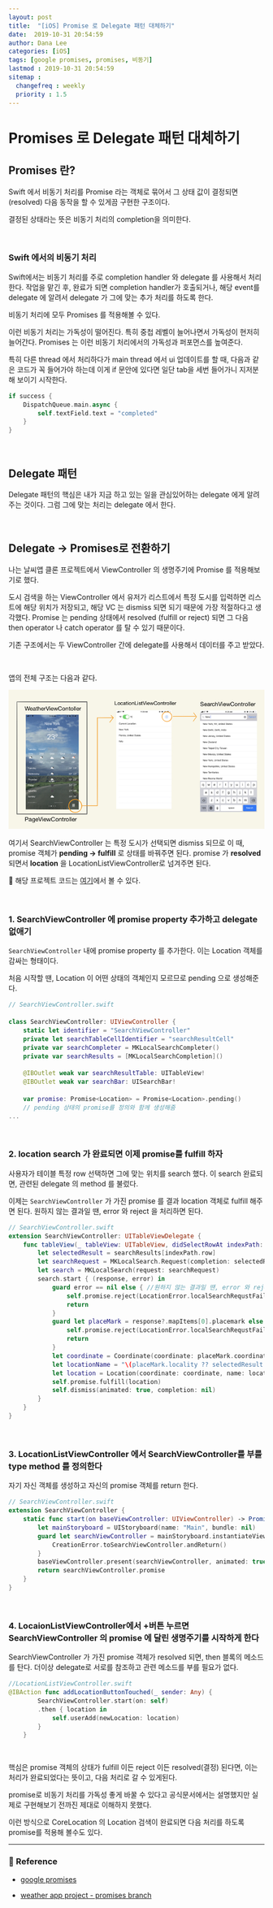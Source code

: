 ```yaml
---
layout: post
title:  "[iOS] Promise 로 Delegate 패턴 대체하기"
date:  2019-10-31 20:54:59
author: Dana Lee
categories: [iOS]
tags: [google promises, promises, 비동기]
lastmod : 2019-10-31 20:54:59
sitemap :
  changefreq : weekly
  priority : 1.5
---
```


# Promises 로 Delegate 패턴 대체하기

## Promises 란?

Swift 에서 비동기 처리를 Promise 라는 객체로 묶어서 그 상태 값이 결정되면(resolved) 다음 동작을 할 수 있게끔 구현한 구조이다. 

결정된 상태라는 뜻은 비동기 처리의 completion을 의미한다.

&nbsp;

### Swift 에서의 비동기 처리

Swift에서는 비동기 처리를 주로 completion handler 와 delegate 를 사용해서 처리한다. 작업을 맡긴 후, 완료가 되면 completion handler가 호출되거나, 해당 event를 delegate 에 알려서 delegate 가 그에 맞는 추가 처리를 하도록 한다.

비동기 처리에 모두 Promises 를 적용해볼 수 있다.

이런 비동기 처리는 가독성이 떨어진다. 특히  중첩 레벨이 늘어나면서 가독성이 현저히 늘어간다. Promises 는 이런 비동기 처리에서의 가독성과 퍼포먼스를 높여준다.

특히 다른 thread 에서 처리하다가 main thread 에서 ui 업데이트를 할 때, 다음과 같은 코드가 꼭 들어가야 하는데 이게 if 문안에 있다면 일단 tab을 세번 들어가니 지저분해 보이기 시작한다.

```swift
if success {
	DispatchQueue.main.async {
		self.textField.text = "completed"
	}
}
```

&nbsp;

## Delegate 패턴

Delegate 패턴의 핵심은 내가 지금 하고 있는 일을 관심있어하는 delegate 에게 알려주는 것이다. 그럼 그에 맞는 처리는 delegate 에서 한다.

&nbsp;

## Delegate -> Promises로 전환하기

나는 날씨앱 클론 프로젝트에서 ViewController 의 생명주기에 Promise 를 적용해보기로 했다.

도시 검색을 하는 ViewController 에서 유저가 리스트에서 특정 도시를 입력하면 리스트에 해당 위치가 저장되고, 해당 VC 는 dismiss 되면 되기 때문에 가장 적절하다고 생각했다. Promise 는 pending 상태에서 resolved (fulfill or reject) 되면 그 다음 then operator 나 catch operator 를 탈 수 있기 때문이다.

기존 구조에서는 두 ViewController 간에 delegate를 사용해서 데이터를 주고 받았다.

&nbsp;

앱의 전체 구조는 다음과 같다.

![](https://github.com/daheenallwhite/WeatherApp/raw/master/images/implementation-1.jpeg)

여기서 SearchViewController 는 특정 도시가 선택되면 dismiss 되므로 이 때, promise 객체가 **pending → fulfill** 로 상태를 바꿔주면 된다. promise 가 **resolved** 되면서 **location** 을 LocationListViewController로 넘겨주면 된다.

🔗 해당 프로젝트 코드는 [여기](https://github.com/daheenallwhite/WeatherApp/tree/promises)에서 볼 수 있다. 

&nbsp;

### 1. SearchViewController 에 promise property 추가하고 delegate 없애기

`SearchViewController` 내에 promise property 를 추가한다. 이는 Location 객체를 감싸는 형태이다. 

처음 시작할 땐, Location 이 어떤 상태의 객체인지 모르므로 pending 으로 생성해준다.

```swift
// SearchViewController.swift

class SearchViewController: UIViewController {
    static let identifier = "SearchViewController" 
    private let searchTableCellIdentifier = "searchResultCell"
    private var searchCompleter = MKLocalSearchCompleter()
    private var searchResults = [MKLocalSearchCompletion]()
    
    @IBOutlet weak var searchResultTable: UITableView!
    @IBOutlet weak var searchBar: UISearchBar!

    var promise: Promise<Location> = Promise<Location>.pending() 
  	// pending 상태의 promise를 정의와 함께 생성해줌
...
```

&nbsp;

### 2. location search 가 완료되면 이제 promise를 fulfill 하자

사용자가 테이블 특정 row 선택하면 그에 맞는 위치를 search 했다. 이 search 완료되면, 관련된 delegate 의 method 를 불렀다. 

이제는 `SearchViewController` 가 가진 promise 를 결과 location 객체로 fulfill 해주면 된다. 원하지 않는 결과일 땐, error 와 reject 을 처리하면 된다.

```swift
// SearchViewController.swift
extension SearchViewController: UITableViewDelegate {
    func tableView(_ tableView: UITableView, didSelectRowAt indexPath: IndexPath) {
        let selectedResult = searchResults[indexPath.row]
        let searchRequest = MKLocalSearch.Request(completion: selectedResult)
        let search = MKLocalSearch(request: searchRequest)
        search.start { (response, error) in
            guard error == nil else { //원하지 않는 결과일 땐, error 와 reject 을 처리하면 됨
                self.promise.reject(LocationError.localSearchRequstFail)
                return
            }
            guard let placeMark = response?.mapItems[0].placemark else {
                self.promise.reject(LocationError.localSearchRequstFail) 
                return
            }
            let coordinate = Coordinate(coordinate: placeMark.coordinate)
            let locationName = "\(placeMark.locality ?? selectedResult.title)"
            let location = Location(coordinate: coordinate, name: locationName)
            self.promise.fulfill(location)
            self.dismiss(animated: true, completion: nil)
        }
    }
}
```

&nbsp;

### 3. LocationListViewController 에서 SearchViewController를 부를 type method 를 정의한다

자기 자신 객체를 생성하고 자신의 promise 객체를 return 한다.

```swift
// SearchViewController.swift
extension SearchViewController {
    static func start(on baseViewController: UIViewController) -> Promise<Location> {
        let mainStoryboard = UIStoryboard(name: "Main", bundle: nil)
        guard let searchViewController = mainStoryboard.instantiateViewController(withIdentifier: SearchViewController.identifier) as? SearchViewController else {
            CreationError.toSearchViewController.andReturn()
        }
        baseViewController.present(searchViewController, animated: true, completion: nil)
        return searchViewController.promise
    }
}
```

&nbsp;

### 4. LocaionListViewController에서 +버튼 누르면 SearchViewController 의 promise 에 달린 생명주기를 시작하게 한다

SearchViewController 가 가진 promise 객체가 resolved 되면, then 블록의 메소드를 탄다. 더이상 delegate로 서로를 참조하고 관련 메소드를 부를 필요가 없다. 

```swift
//LocationListViewController.swift
@IBAction func addLocationButtonTouched(_ sender: Any) {
        SearchViewController.start(on: self)
        .then { location in
            self.userAdd(newLocation: location)
        }
    }
```

&nbsp;

핵심은 promise 객체의 상태가 fulfill 이든 reject 이든 resolved(결정) 된다면, 이는 처리가 완료되었다는 뜻이고, 다음 처리로 갈 수 있게된다. 

promise로 비동기 처리를 가독성 좋게 바꿀 수 있다고 공식문서에서는 설명했지만 실제로 구현해보기 전까진 제대로 이해하지 못했다.

이런 방식으로 CoreLocation 의 Location 검색이 완료되면 다음 처리를 하도록 promise를 적용해 볼수도 있다.



---

### 📌 Reference

- [google promises](https://github.com/google/promises)

- [weather app project - promises branch](https://github.com/daheenallwhite/WeatherApp/tree/promises)

  